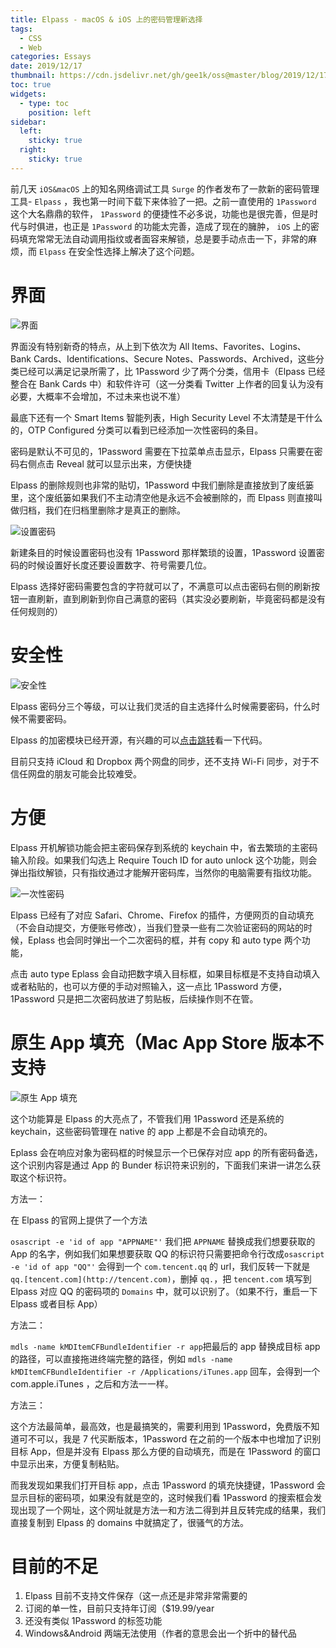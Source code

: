 ```yaml
---
title: Elpass - macOS & iOS 上的密码管理新选择
tags:
  - CSS
  - Web
categories: Essays
date: 2019/12/17
thumbnail: https://cdn.jsdelivr.net/gh/gee1k/oss@master/blog/2019/12/17/elpass-poster.png
toc: true
widgets:
  - type: toc
    position: left
sidebar:
  left:
    sticky: true
  right:
    sticky: true
---
```


前几天 `iOS&macOS` 上的知名网络调试工具 `Surge` 的作者发布了一款新的密码管理工具- `Elpass` ，我也第一时间下载下来体验了一把。之前一直使用的 `1Password` 这个大名鼎鼎的软件， `1Password` 的便捷性不必多说，功能也是很完善，但是时代与时俱进，也正是 `1Password` 的功能太完善，造成了现在的臃肿， `iOS` 上的密码填充常常无法自动调用指纹或者面容来解锁，总是要手动点击一下，非常的麻烦，而 `Elpass` 在安全性选择上解决了这个问题。

<!-- more -->

# 界面

![界面](https://cdn.jsdelivr.net/gh/gee1k/oss@master/blog/2019/12/17/elpass-5.png)

界面没有特别新奇的特点，从上到下依次为 All Items、Favorites、Logins、Bank Cards、Identifications、Secure Notes、Passwords、Archived，这些分类已经可以满足记录所需了，比 1Password 少了两个分类，信用卡（Elpass 已经整合在 Bank Cards 中）和软件许可（这一分类看 Twitter 上作者的回复认为没有必要，大概率不会增加，不过未来也说不准）

最底下还有一个 Smart Items 智能列表，High Security Level 不太清楚是干什么的，OTP Configured 分类可以看到已经添加一次性密码的条目。

密码是默认不可见的，1Password 需要在下拉菜单点击显示，Elpass 只需要在密码右侧点击 Reveal 就可以显示出来，方便快捷

Elpass 的删除规则也非常的贴切，1Password 中我们删除是直接放到了废纸篓里，这个废纸篓如果我们不主动清空他是永远不会被删除的，而 Elpass 则直接叫做归档，我们在归档里删除才是真正的删除。


![设置密码](https://cdn.jsdelivr.net/gh/gee1k/oss@master/blog/2019/12/17/elpass-1.png)

新建条目的时候设置密码也没有 1Password 那样繁琐的设置，1Password 设置密码的时候设置好长度还要设置数字、符号需要几位。

Elpass 选择好密码需要包含的字符就可以了，不满意可以点击密码右侧的刷新按钮一直刷新，直到刷新到你自己满意的密码（其实没必要刷新，毕竟密码都是没有任何规则的）

# 安全性

![安全性](https://cdn.jsdelivr.net/gh/gee1k/oss@master/blog/2019/12/17/elpass-2.png)

Elpass 密码分三个等级，可以让我们灵活的自主选择什么时候需要密码，什么时候不需要密码。

Elpass 的加密模块已经开源，有兴趣的可以[点击跳转](https://github.com/surge-networks/Elpass-Core)看一下代码。

目前只支持 iCloud 和 Dropbox 两个网盘的同步，还不支持 Wi-Fi 同步，对于不信任网盘的朋友可能会比较难受。

# 方便

Elpass 开机解锁功能会把主密码保存到系统的 keychain 中，省去繁琐的主密码输入阶段。如果我们勾选上 Require Touch ID for auto unlock 这个功能，则会弹出指纹解锁，只有指纹通过才能解开密码库，当然你的电脑需要有指纹功能。

![一次性密码](https://cdn.jsdelivr.net/gh/gee1k/oss@master/blog/2019/12/17/elpass-3.png)

Elpass 已经有了对应 Safari、Chrome、Firefox 的插件，方便网页的自动填充（不会自动提交，方便账号修改），当我们登录一些有二次验证密码的网站的时候，Eplass 也会同时弹出一个二次密码的框，并有 copy 和 auto type 两个功能，

点击 auto type Eplass 会自动把数字填入目标框，如果目标框是不支持自动填入或者粘贴的，也可以方便的手动对照输入，这一点比 1Password 方便，1Password 只是把二次密码放进了剪贴板，后续操作则不在管。

# 原生 App 填充（Mac App Store 版本不支持

![原生 App 填充](https://cdn.jsdelivr.net/gh/gee1k/oss@master/blog/2019/12/17/elpass-4.png)

这个功能算是 Elpass 的大亮点了，不管我们用 1Password 还是系统的 keychain，这些密码管理在 native 的 app 上都是不会自动填充的。

Eplass 会在响应对象为密码框的时候显示一个已保存对应 app 的所有密码备选，这个识别内容是通过 App 的 Bunder 标识符来识别的，下面我们来讲一讲怎么获取这个标识符。

方法一：

在 Elpass 的官网上提供了一个方法

 `osascript -e 'id of app "APPNAME"'` 我们把 `APPNAME` 替换成我们想要获取的 App 的名字，例如我们如果想要获取 QQ 的标识符只需要把命令行改成`osascript -e 'id of app "QQ"'` 会得到一个 `com.tencent.qq` 的 url，我们反转一下就是 `qq.[tencent.com](http://tencent.com)`，删掉 `qq.`，把 `tencent.com` 填写到 Elpass 对应 QQ 的密码项的 `Domains` 中，就可以识别了。（如果不行，重启一下 Elpass 或者目标 App）

方法二：

 `mdls -name kMDItemCFBundleIdentifier -r app`把最后的 app 替换成目标 app 的路径，可以直接拖进终端完整的路径，例如 `mdls -name kMDItemCFBundleIdentifier -r /Applications/iTunes.app` 回车，会得到一个 com.apple.iTunes ，之后和方法一一样。

方法三：

这个方法最简单，最高效，也是最搞笑的，需要利用到 1Password，免费版不知道可不可以，我是 7 代买断版本，1Password 在之前的一个版本中也增加了识别目标 App，但是并没有 Elpass 那么方便的自动填充，而是在 1Password 的窗口中显示出来，方便复制粘贴。

而我发现如果我们打开目标 app，点击 1Password 的填充快捷键，1Password 会显示目标的密码项，如果没有就是空的，这时候我们看 1Password 的搜索框会发现出现了一个网址，这个网址就是方法一和方法二得到并且反转完成的结果，我们直接复制到 Elpass 的 domains 中就搞定了，很骚气的方法。

# 目前的不足

1. Elpass 目前不支持文件保存（这一点还是非常非常需要的
2. 订阅的单一性，目前只支持年订阅（$19.99/year
3. 还没有类似 1Password 的标签功能
4. Windows&Android 两端无法使用（作者的意思会出一个折中的替代品

